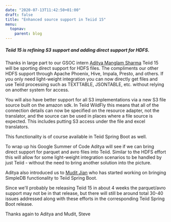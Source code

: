 ```yaml
---
date: "2020-07-13T11:42:50+01:00"
draft: false
title: "Enhanced source support in Teiid 15"
menu:
  topnav:
    parent: blog
---
```


##### Teiid 15 is refining S3 support and adding direct support for HDFS.

<!--more-->

Thanks in large part to our GSOC intern [Aditya Manglam Sharma](https://github.com/aditya300899) Teiid 15 will be sporting direct support for HDFS files.  The compliments our other HDFS support through Apache Phoenix, Hive, Impala, Presto, and others.  If you only need light-weight integration you can now directly get files and use Teiid processing such as TEXTTABLE, JSONTABLE, etc. without relying on another system for access.

You will also have better support for all S3 implementations via a new S3 file source built on the amazon sdk.  In Teiid WildFly this means that all of the connection details can now be specified on the resource adapter, not the translator, and the source can be used in places where a file source is expected.  This includes putting S3 access under the file and excel translators.

This functionality is of course available in Teiid Spring Boot as well.

To wrap up his Google Summer of Code Aditya will see if we can bring direct support for parquet and avro files into Teiid.  Similar to the HDFS effort this will allow for some light-weight integration scenarios to be handled by just Teiid - without the need to bring another solution into the picture.

Aditya also introduced us to [Mudit Jian](https://github.com/ciphereck) who has started working on bringing SimpleDB functionality to Teiid Spring Boot.

Since we'll probably be releasing Teiid 15 in about 4 weeks the parquet/avro support may not be in that release, but there will still be around total 30-40 issues addressed along with these efforts in the corresponding Teiid Spring Boot release.

Thanks again to Aditya and Mudit,
Steve
